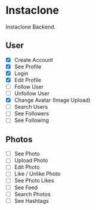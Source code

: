 # Instaclone

Instaclone Backend.

## User

- [X] Create Account
- [X] See Profile
- [X] Login
- [X] Edit Profile
- [ ] Follow User
- [ ] Unfollow User
- [X] Change Avatar (Image Upload) 
- [ ] Search Users
- [ ] See Followers
- [ ] See Following

## Photos
- [ ] See Photo
- [ ] Upload Photo
- [ ] Edit Photo
- [ ] Like / Unlike Photo
- [ ] See Photo Likes
- [ ] See Feed
- [ ] Search Photos
- [ ] See Hashtags